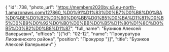 {
    "id": 738,
    "photo_url": "https://members2020by.s3.eu-north-1.amazonaws.com/127860_%D0%91%D1%83%D0%B7%D0%B8%D0%BA%D0%BE%D0%B2%D0%90%D0%BB%D0%B5%D0%BA%D1%81%D0%B5%D0%B9%D0%92%D0%B0%D0%BB%D0%B5%D1%80%D1%8C%D0%B5%D0%B2%D0%B8%D1%87",
    "full_name": "Бузиков Алексей Валерьевич",
    "offices": "[{\"id\": \"02-12\", \"name\": \"Прокуратура Лиозненского района\", \"position\": \"Прокурор \"}]",
    "title": "Бузиков Алексей Валерьевич"
}